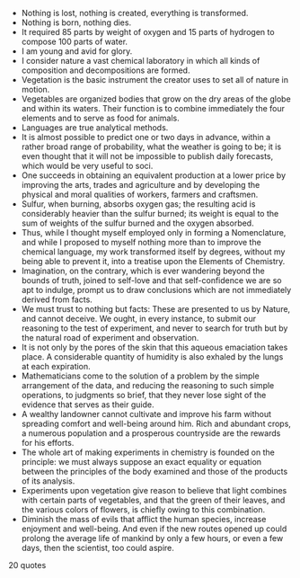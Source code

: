  - Nothing is lost, nothing is created, everything is transformed.
 - Nothing is born, nothing dies.
 - It required 85 parts by weight of oxygen and 15 parts of hydrogen to compose 100 parts of water.
 - I am young and avid for glory.
 - I consider nature a vast chemical laboratory in which all kinds of composition and decompositions are formed.
 - Vegetation is the basic instrument the creator uses to set all of nature in motion.
 - Vegetables are organized bodies that grow on the dry areas of the globe and within its waters. Their function is to combine immediately the four elements and to serve as food for animals.
 - Languages are true analytical methods.
 - It is almost possible to predict one or two days in advance, within a rather broad range of probability, what the weather is going to be; it is even thought that it will not be impossible to publish daily forecasts, which would be very useful to soci.
 - One succeeds in obtaining an equivalent production at a lower price by improving the arts, trades and agriculture and by developing the physical and moral qualities of workers, farmers and craftsmen.
 - Sulfur, when burning, absorbs oxygen gas; the resulting acid is considerably heavier than the sulfur burned; its weight is equal to the sum of weights of the sulfur burned and the oxygen absorbed.
 - Thus, while I thought myself employed only in forming a Nomenclature, and while I proposed to myself nothing more than to improve the chemical language, my work transformed itself by degrees, without my being able to prevent it, into a treatise upon the Elements of Chemistry.
 - Imagination, on the contrary, which is ever wandering beyond the bounds of truth, joined to self-love and that self-confidence we are so apt to indulge, prompt us to draw conclusions which are not immediately derived from facts.
 - We must trust to nothing but facts: These are presented to us by Nature, and cannot deceive. We ought, in every instance, to submit our reasoning to the test of experiment, and never to search for truth but by the natural road of experiment and observation.
 - It is not only by the pores of the skin that this aqueous emaciation takes place. A considerable quantity of humidity is also exhaled by the lungs at each expiration.
 - Mathematicians come to the solution of a problem by the simple arrangement of the data, and reducing the reasoning to such simple operations, to judgments so brief, that they never lose sight of the evidence that serves as their guide.
 - A wealthy landowner cannot cultivate and improve his farm without spreading comfort and well-being around him. Rich and abundant crops, a numerous population and a prosperous countryside are the rewards for his efforts.
 - The whole art of making experiments in chemistry is founded on the principle: we must always suppose an exact equality or equation between the principles of the body examined and those of the products of its analysis.
 - Experiments upon vegetation give reason to believe that light combines with certain parts of vegetables, and that the green of their leaves, and the various colors of flowers, is chiefly owing to this combination.
 - Diminish the mass of evils that afflict the human species, increase enjoyment and well-being. And even if the new routes opened up could prolong the average life of mankind by only a few hours, or even a few days, then the scientist, too could aspire.

20 quotes